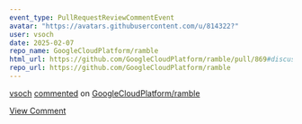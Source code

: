 ```yaml
---
event_type: PullRequestReviewCommentEvent
avatar: "https://avatars.githubusercontent.com/u/814322?"
user: vsoch
date: 2025-02-07
repo_name: GoogleCloudPlatform/ramble
html_url: https://github.com/GoogleCloudPlatform/ramble/pull/869#discussion_r1945715719
repo_url: https://github.com/GoogleCloudPlatform/ramble
---
```


<a href='https://github.com/vsoch' target='_blank'>vsoch</a> <a href='https://github.com/GoogleCloudPlatform/ramble/pull/869#discussion_r1945715719' target='_blank'>commented</a> on <a href='https://github.com/GoogleCloudPlatform/ramble' target='_blank'>GoogleCloudPlatform/ramble</a>

<a href='https://github.com/GoogleCloudPlatform/ramble/pull/869#discussion_r1945715719' target='_blank'>View Comment</a>